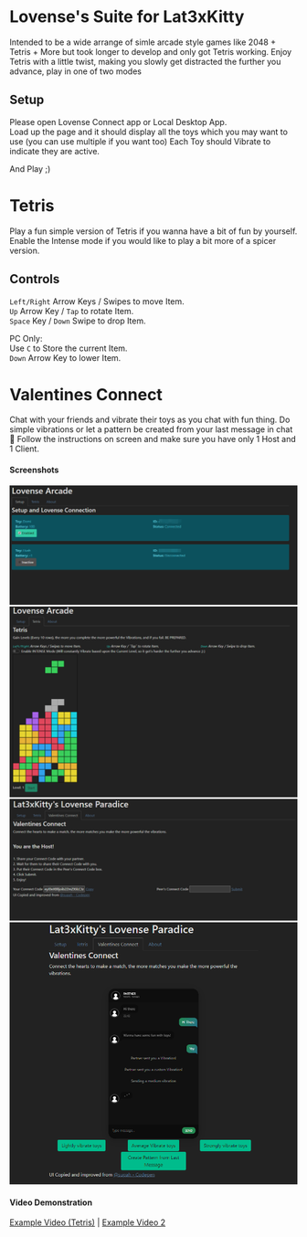 # Lovense's Suite for Lat3xKitty

Intended to be a wide arrange of simle arcade style games like 2048 + Tetris + More but took longer to develop and only got Tetris working.
Enjoy Tetris with a little twist, making you slowly get distracted the further you advance, play in one of two modes

## Setup
Please open Lovense Connect app or Local Desktop App.
<br>
Load up the page and it should display all the toys which you may want to use (you can use multiple if you want too)
Each Toy should Vibrate to indicate they are active.

And Play ;)

# Tetris

Play a fun simple version of Tetris if you wanna have a bit of fun by yourself.
Enable the Intense mode if you would like to play a bit more of a spicer version.

## Controls
`Left/Right` Arrow Keys / Swipes to move Item.<br>
`Up` Arrow Key / `Tap` to rotate Item.<br>
`Space` Key / `Down` Swipe to drop Item.<br>

PC Only:<br>
Use `C` to Store the current Item.<br>
`Down` Arrow Key to lower Item.

# Valentines Connect

Chat with your friends and vibrate their toys as you chat with fun thing. Do simple vibrations or let a pattern be created from your last message in chat 👀
Follow the instructions on screen and make sure you have only 1 Host and 1 Client.

#### Screenshots
![Setup Page](Picture1.png)
![Tetris](Picture2.png)
![Setup chat](Picture3.png)
![Chat window](Picture4.png)

#### Video Demonstration
[Example Video (Tetris)](Example_Video.mp4) | [Example Video 2](Example_Video2.mp4)
